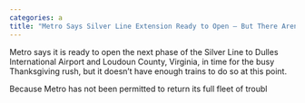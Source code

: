 ```yaml
---
categories: a
title: "Metro Says Silver Line Extension Ready to Open — But There Arent Enough Trains"
---
```


Metro says it is ready to open the next phase of the Silver Line to Dulles International Airport and Loudoun County, Virginia, in time for the busy Thanksgiving rush, but it doesn’t have enough trains to do so at this point.



Because Metro has not been permitted to return its full fleet of troubl